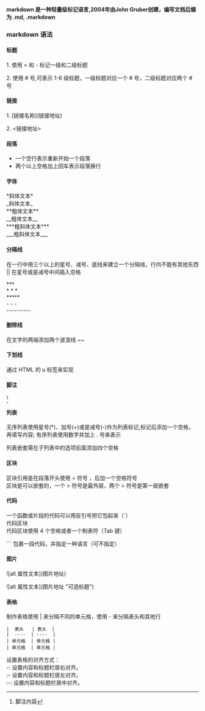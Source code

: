 #### markdown 是一种轻量级标记语言,2004年由John Gruber创建，编写文档后缀为 .md, .markdown
### markdown 语法
#### 标题
<p>1. 使用 = 和 - 标记一级和二级标题</p>
<p>2. 使用 # 号,可表示 1-6 级标题，一级标题对应一个 # 号，二级标题对应两个 # 号</p>

#### 链接
<p>1. [链接名称](链接地址)</p>
<p>2. <链接地址></p>

#### 段落
* 一个空行表示重新开始一个段落
* 两个以上空格加上回车表示段落换行

#### 字体
<p>
*斜体文本*             <br />
_斜体文本_             <br />
**粗体文本**           <br />
__粗体文本__           <br />
***粗斜体文本***       <br />
___粗斜体文本___       <br />
</p>

#### 分隔线
在一行中用三个以上的星号、减号、底线来建立一个分隔线，行内不能有其他东西 ||  在星号或是减号中间插入空格
<p>
***         <br />
* * *       <br />
*****       <br />
- - -       <br />
----------  <br />
</p>

#### 删除线
在文字的两端添加两个波浪线 ~~
#### 下划线
通过 HTML 的 u 标签来实现
#### 脚注
[^注明文本]
[^注明文本]: 脚注内容

####  列表
无序列表使用星号(*)、加号(+)或是减号(-)作为列表标记,标记后添加一个空格，再填写内容;
有序列表使用数字并加上 . 号来表示

列表嵌套需在子列表中的选项前面添加四个空格

#### 区块
区块引用是在段落开头使用 > 符号 ，后加一个空格符号  
区块是可以嵌套的，一个 > 符号是最外层，两个 > 符号是第一层嵌套

#### 代码
一个函数或片段的代码可以用反引号把它包起来（`）  
代码区块  
代码区块使用 4 个空格或者一个制表符（Tab 键）  
<p> ``` 包裹一段代码，并指定一种语言（可不指定）</p>

#### 图片
<p>![alt 属性文本](图片地址)</p>
<p>![alt 属性文本](图片地址 "可选标题")</p>

#### 表格
 制作表格使用 | 来分隔不同的单元格，使用 - 来分隔表头和其他行  
```
|  表头   | 表头  |
|  ----  | ----  |
| 单元格  | 单元格 |
| 单元格  | 单元格 |
```
设置表格的对齐方式：  
-: 设置内容和标题栏居右对齐。  
:- 设置内容和标题栏居左对齐。  
:-: 设置内容和标题栏居中对齐。  